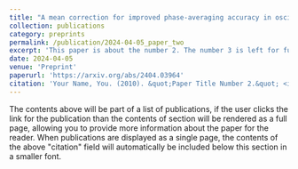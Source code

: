 ```yaml
---
title: "A mean correction for improved phase-averaging accuracy in oscillatory, multiscale, differential equations"
collection: publications
category: preprints
permalink: /publication/2024-04-05_paper_two
excerpt: 'This paper is about the number 2. The number 3 is left for future work.'
date: 2024-04-05
venue: 'Preprint'
paperurl: 'https://arxiv.org/abs/2404.03964'
citation: 'Your Name, You. (2010). &quot;Paper Title Number 2.&quot; <i>Journal 1</i>. 1(2).'
---
```


The contents above will be part of a list of publications, if the user clicks the link for the publication than the contents of section will be rendered as a full page, allowing you to provide more information about the paper for the reader. When publications are displayed as a single page, the contents of the above "citation" field will automatically be included below this section in a smaller font.
